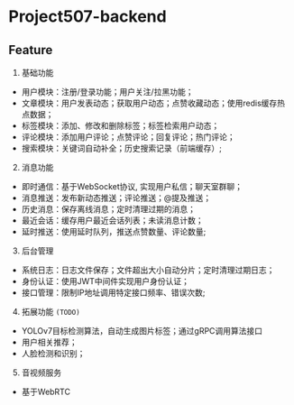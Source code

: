 # Project507-backend
## Feature
1. 基础功能
 - 用户模块：注册/登录功能；用户关注/拉黑功能；
 - 文章模块：用户发表动态；获取用户动态；点赞收藏动态；使用redis缓存热点数据；
 - 标签模块：添加、修改和删除标签；标签检索用户动态；
 - 评论模块：添加用户评论；点赞评论；回复评论；热门评论；
 - 搜索模块：关键词自动补全；历史搜索记录（前端缓存）;

2. 消息功能
 - 即时通信：基于WebSocket协议, 实现用户私信；聊天室群聊；
 - 消息推送：发布新动态推送；评论推送；@提及推送；
 - 历史消息：保存离线消息；定时清理过期的消息；
 - 最近会话：缓存用户最近会话列表；未读消息计数；
 - 延时推送：使用延时队列，推送点赞数量、评论数量;

3. 后台管理
 - 系统日志：日志文件保存；文件超出大小自动分片；定时清理过期日志；
 - 身份认证：使用JWT中间件实现用户身份认证；
 - 接口管理：限制IP地址调用特定接口频率、错误次数;

4. 拓展功能 `(TODO)`
 - YOLOv7目标检测算法，自动生成图片标签；通过gRPC调用算法接口
 - 用户相关推荐；
 - 人脸检测和识别；

5. 音视频服务
 - 基于WebRTC